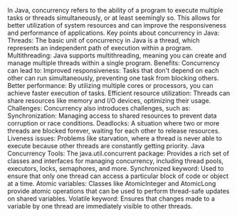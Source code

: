 In Java, concurrency refers to the ability of a program to execute multiple tasks or threads simultaneously, or at least seemingly so. This allows for better utilization of system resources and can improve the responsiveness and performance of applications.
Key points about concurrency in Java:
Threads:
The basic unit of concurrency in Java is a thread, which represents an independent path of execution within a program.
Multithreading:
Java supports multithreading, meaning you can create and manage multiple threads within a single program.
Benefits:
Concurrency can lead to:
Improved responsiveness: Tasks that don't depend on each other can run simultaneously, preventing one task from blocking others.
Better performance: By utilizing multiple cores or processors, you can achieve faster execution of tasks.
Efficient resource utilization: Threads can share resources like memory and I/O devices, optimizing their usage.
Challenges:
Concurrency also introduces challenges, such as:
Synchronization: Managing access to shared resources to prevent data corruption or race conditions.
Deadlocks: A situation where two or more threads are blocked forever, waiting for each other to release resources.
Liveness issues: Problems like starvation, where a thread is never able to execute because other threads are constantly getting priority.
Java Concurrency Tools:
The java.util.concurrent package:
Provides a rich set of classes and interfaces for managing concurrency, including thread pools, executors, locks, semaphores, and more.
Synchronized keyword:
Used to ensure that only one thread can access a particular block of code or object at a time.
Atomic variables:
Classes like AtomicInteger and AtomicLong provide atomic operations that can be used to perform thread-safe updates on shared variables.
Volatile keyword:
Ensures that changes made to a variable by one thread are immediately visible to other threads.
